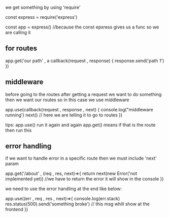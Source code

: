 we get something by using 'require'

const express = require('express')

const app = express() //because the const epxress gives us a func so we are calling it


for routes
-----------
app.get('our path' , a callback(request , response) {
    response.send('path 1')
})

middleware
-----------
before going to the routes after getting a request we want to do something then we 
want our routes so in this case we use middleware

app.use(callback(request , response , next) {
    console.log("middleware running')
    next() // here we are telling it to go to routes
})

tips: app.use() run it again and again app.get() means if that is the route then run this


error handling
---------------

if we want to handle error in a specific route then we must include 'next' param

app.get('/about' , (req , res, next)=>{
    return next(new Error('not implemented yet)) //we have to return the error it will show
                                                    in the console
})

we need to use the error handling at the end like below:

app.use((err , req , res , next)=>{
    console.log(err.stack)
    res.status(500).send('something broke') // this msg whill show at the frontend
})
